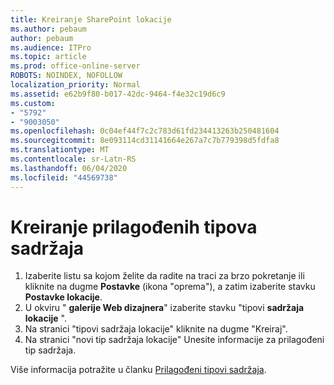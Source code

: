 ```yaml
---
title: Kreiranje SharePoint lokacije
ms.author: pebaum
author: pebaum
ms.audience: ITPro
ms.topic: article
ms.prod: office-online-server
ROBOTS: NOINDEX, NOFOLLOW
localization_priority: Normal
ms.assetid: e62b9f80-b017-42dc-9464-f4e32c19d6c9
ms.custom:
- "5792"
- "9003050"
ms.openlocfilehash: 0c04ef44f7c2c783d61fd234413263b250481604
ms.sourcegitcommit: 8e093114cd31141664e267a7c7b779398d5fdfa8
ms.translationtype: MT
ms.contentlocale: sr-Latn-RS
ms.lasthandoff: 06/04/2020
ms.locfileid: "44569738"
---
```

# <a name="create-custom-content-types"></a>Kreiranje prilagođenih tipova sadržaja

1. Izaberite listu sa kojom želite da radite na traci za brzo pokretanje ili kliknite na dugme **Postavke** (ikona "oprema"), a zatim izaberite stavku **Postavke lokacije**.
2. U okviru " **galerije Web dizajnera**" izaberite stavku "tipovi **sadržaja lokacije** ".
3. Na stranici "tipovi sadržaja lokacije" kliknite na dugme "Kreiraj".
4. Na stranici "novi tip sadržaja lokacije" Unesite informacije za prilagođeni tip sadržaja.

Više informacija potražite u članku [Prilagođeni tipovi sadržaja](https://support.microsoft.com/office/e1277a2e-a1e8-4473-9126-91a0647766e5#__toc323548991).